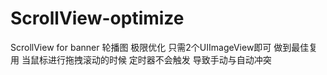 # ScrollView-optimize
ScrollView for banner  轮播图 极限优化
只需2个UIImageView即可 做到最佳复用
当鼠标进行拖拽滚动的时候  定时器不会触发 导致手动与自动冲突

